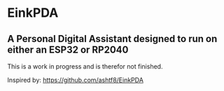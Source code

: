 # EinkPDA
## A Personal Digital Assistant designed to run on either an ESP32 or RP2040

This is a work in progress and is therefor not finished.

Inspired by: https://github.com/ashtf8/EinkPDA
